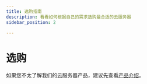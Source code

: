 ```yaml
---
title: 选购指南
description: 看看如何根据自己的需求选购最合适的云服务器
sidebar_position: 2

---
```



# 选购

如果您不太了解我们的云服务器产品，建议先查看[产品介绍](./)。